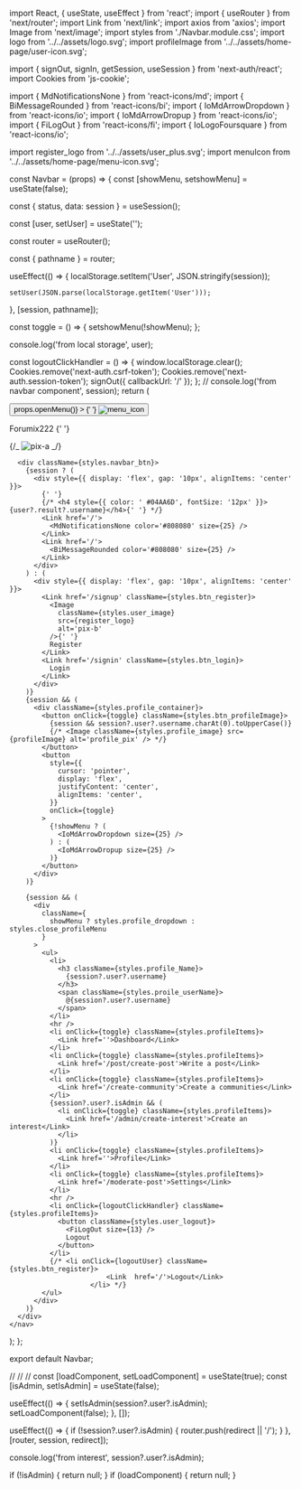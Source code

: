 import React, { useState, useEffect } from 'react';
import { useRouter } from 'next/router';
import Link from 'next/link';
import axios from 'axios';
import Image from 'next/image';
import styles from './Navbar.module.css';
import logo from '../../assets/logo.svg';
import profileImage from '../../assets/home-page/user-icon.svg';

import { signOut, signIn, getSession, useSession } from 'next-auth/react';
import Cookies from 'js-cookie';

import { MdNotificationsNone } from 'react-icons/md';
import { BiMessageRounded } from 'react-icons/bi';
import { IoMdArrowDropdown } from 'react-icons/io';
import { IoMdArrowDropup } from 'react-icons/io';
import { FiLogOut } from 'react-icons/fi';
import { IoLogoFoursquare } from 'react-icons/io';

import register_logo from '../../assets/user_plus.svg';
import menuIcon from '../../assets/home-page/menu-icon.svg';

const Navbar = (props) => {
const [showMenu, setshowMenu] = useState(false);

const { status, data: session } = useSession();

const [user, setUser] = useState('');

const router = useRouter();

const { pathname } = router;

useEffect(() => {
localStorage.setItem('User', JSON.stringify(session));

    setUser(JSON.parse(localStorage.getItem('User')));

}, [session, pathname]);

const toggle = () => {
setshowMenu(!showMenu);
};

console.log('from local storage', user);

const logoutClickHandler = () => {
window.localStorage.clear();
Cookies.remove('next-auth.csrf-token');
Cookies.remove('next-auth.session-token');
signOut({ callbackUrl: '/' });
};
// console.log('from navbar component', session);
return (

<nav className={styles.navbar_container}>
<div className={styles.hamburger_container}>
<button
className={styles.hamburger_menu}
onClick={() => props.openMenu()} >
{' '}
<Image src={menuIcon} width={30} height={30} alt='menu_icon' />
</button>
<Link href='/' className={styles.navbar_logo}>
<p>
Forumix222 <IoLogoFoursquare color='#BE272A' size={25} />{' '}
</p>
{/_ <Image className={styles.logo_image} src={logo} alt='pix-a' /> _/}
</Link>
</div>

      <div className={styles.navbar_btn}>
        {session ? (
          <div style={{ display: 'flex', gap: '10px', alignItems: 'center' }}>
            {' '}
            {/* <h4 style={{ color: ' #04AA6D', fontSize: '12px' }}>{user?.result?.username}</h4>{' '} */}
            <Link href='/'>
              <MdNotificationsNone color='#808080' size={25} />
            </Link>
            <Link href='/'>
              <BiMessageRounded color='#808080' size={25} />
            </Link>
          </div>
        ) : (
          <div style={{ display: 'flex', gap: '10px', alignItems: 'center' }}>
            <Link href='/signup' className={styles.btn_register}>
              <Image
                className={styles.user_image}
                src={register_logo}
                alt='pix-b'
              />{' '}
              Register
            </Link>
            <Link href='/signin' className={styles.btn_login}>
              Login
            </Link>
          </div>
        )}
        {session && (
          <div className={styles.profile_container}>
            <button onClick={toggle} className={styles.btn_profileImage}>
              {session && session?.user?.username.charAt(0).toUpperCase()}
              {/* <Image className={styles.profile_image} src={profileImage} alt='profile_pix' /> */}
            </button>
            <button
              style={{
                cursor: 'pointer',
                display: 'flex',
                justifyContent: 'center',
                alignItems: 'center',
              }}
              onClick={toggle}
            >
              {!showMenu ? (
                <IoMdArrowDropdown size={25} />
              ) : (
                <IoMdArrowDropup size={25} />
              )}
            </button>
          </div>
        )}

        {session && (
          <div
            className={
              showMenu ? styles.profile_dropdown : styles.close_profileMenu
            }
          >
            <ul>
              <li>
                <h3 className={styles.profile_Name}>
                  {session?.user?.username}
                </h3>
                <span className={styles.proile_userName}>
                  @{session?.user?.username}
                </span>
              </li>
              <hr />
              <li onClick={toggle} className={styles.profileItems}>
                <Link href=''>Dashboard</Link>
              </li>
              <li onClick={toggle} className={styles.profileItems}>
                <Link href='/post/create-post'>Write a post</Link>
              </li>
              <li onClick={toggle} className={styles.profileItems}>
                <Link href='/create-community'>Create a communities</Link>
              </li>
              {session?.user?.isAdmin && (
                <li onClick={toggle} className={styles.profileItems}>
                  <Link href='/admin/create-interest'>Create an interest</Link>
                </li>
              )}
              <li onClick={toggle} className={styles.profileItems}>
                <Link href=''>Profile</Link>
              </li>
              <li onClick={toggle} className={styles.profileItems}>
                <Link href='/moderate-post'>Settings</Link>
              </li>
              <hr />
              <li onClick={logoutClickHandler} className={styles.profileItems}>
                <button className={styles.user_logout}>
                  <FiLogOut size={13} />
                  Logout
                </button>
              </li>
              {/* <li onClick={logoutUser} className={styles.btn_register}>
    						<Link  href='/'>Logout</Link>
    					</li> */}
            </ul>
          </div>
        )}
      </div>
    </nav>

);
};

export default Navbar;

//
//
//
const [loadComponent, setLoadComponent] = useState(true);
const [isAdmin, setIsAdmin] = useState(false);

useEffect(() => {
setIsAdmin(session?.user?.isAdmin);
setLoadComponent(false);
}, []);

useEffect(() => {
if (!session?.user?.isAdmin) {
router.push(redirect || '/');
}
}, [router, session, redirect]);

console.log('from interest', session?.user?.isAdmin);

if (!isAdmin) {
return null;
}
if (loadComponent) {
return null;
}
